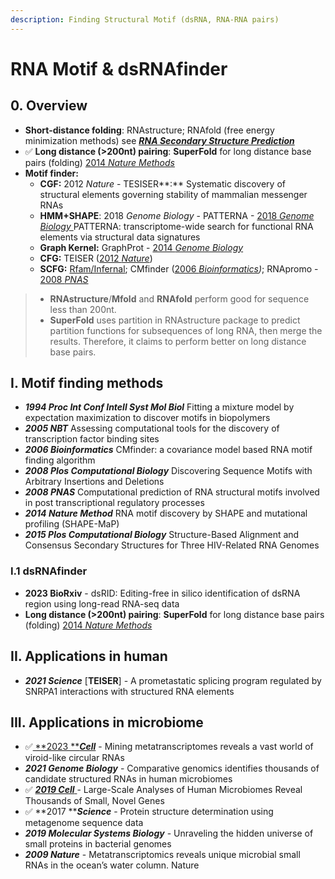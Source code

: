 ```yaml
---
description: Finding Structural Motif (dsRNA, RNA-RNA pairs)
---
```


# RNA Motif & dsRNAfinder

## 0. Overview

* **Short-distance folding**:  RNAstructure; RNAfold (free energy minimization methods) see [_**RNA Secondary Structure Prediction**_](../../rna/rna-structure.md#i.-rna-secondary-structure-prediction)
* ✅ **Long distance (>200nt) pairing**:   **SuperFold** for long distance base pairs (folding)  [2014 _Nature Methods_](https://www.ncbi.nlm.nih.gov/pubmed/25028896)
* **Motif finder:**
  * **CGF:** 2012 _Nature_  - TESISER**:** Systematic discovery of structural elements governing stability of mammalian messenger RNAs
  * **HMM+SHAPE**: 2018 _Genome Biology_ - PATTERNA - [2018 _Genome Biology_ ](https://www.ncbi.nlm.nih.gov/pubmed/29495968)PATTERNA: transcriptome-wide  search for functional RNA elements via structural data signatures
  * **Graph Kernel:** GraphProt - [2014 _Genome Biology_ ](https://www.ncbi.nlm.nih.gov/pubmed/24451197)
  * **CFG:** TEISER ([2012 _Nature_](https://www.ncbi.nlm.nih.gov/pubmed/22495308))
  * **SCFG:** [Rfam/Infernal](https://rfam.xfam.org/);  CMfinder ([2006 _Bioinformatics_](https://www.ncbi.nlm.nih.gov/pubmed/16357030)_)_; RNApromo - [2008 _PNAS_ ](https://www.ncbi.nlm.nih.gov/pubmed/18815376)

> * **RNAstructure**/**Mfold** and **RNAfold** perform good for sequence less than 200nt.
> * **SuperFold** uses partition in RNAstructure package to predict partition functions for subsequences of long RNA, then merge the results. Therefore, it claims to perform better on long distance base pairs.

## **I. Motif finding methods**

* _**1994 Proc Int Conf Intell Syst Mol Biol**_ Fitting a mixture model by expectation maximization to discover motifs in biopolymers
* _**2005 NBT**_ Assessing computational tools for the discovery of transcription factor binding sites
* _**2006 Bioinformatics**_ CMfinder: a covariance model based RNA motif finding algorithm
* _**2008 Plos Computational Biology**_ Discovering Sequence Motifs with Arbitrary Insertions and Deletions
* _**2008 PNAS**_ Computational prediction of RNA structural motifs involved in post transcriptional regulatory processes
* _**2014 Nature Method**_ RNA motif discovery by SHAPE and mutational profiling (SHAPE-MaP)
* _**2015 Plos Computational Biology**_ Structure-Based Alignment and Consensus Secondary Structures for Three HIV-Related RNA Genomes



### I.1 dsRNAfinder

* **2023 BioRxiv** - dsRID: Editing-free in silico identification of dsRNA region using long-read RNA-seq data
* **Long distance (>200nt) pairing**:   **SuperFold** for long distance base pairs (folding)  [2014 _Nature Methods_](https://www.ncbi.nlm.nih.gov/pubmed/25028896)



## **II. Applications in human**

* _**2021 Science**_ \[**TEISER**] - A prometastatic splicing program regulated by SNRPA1 interactions with structured RNA elements

## III. Applications in microbiome

* ✅[ **2023 **_**Cell**_](https://www.sciencedirect.com/science/article/pii/S0092867422015823?via%3Dihub) - Mining metatranscriptomes reveals a vast world of viroid-like circular RNAs
* _**2021 Genome Biology**_ - Comparative genomics identifies thousands of candidate structured RNAs in human microbiomes
* ✅ [_**2019 Cell**_ ](https://www.sciencedirect.com/science/article/pii/S0092867419307810)- Large-Scale Analyses of Human Microbiomes Reveal Thousands of Small, Novel Genes
* ✅ **2017 **_**Science**_ - Protein structure determination using metagenome sequence data
* _**2019 Molecular Systems Biology**_ - Unraveling the hidden universe of small proteins in bacterial genomes
* _**2009 Nature**_ - Metatranscriptomics reveals unique microbial small RNAs in the ocean’s water column. Nature


